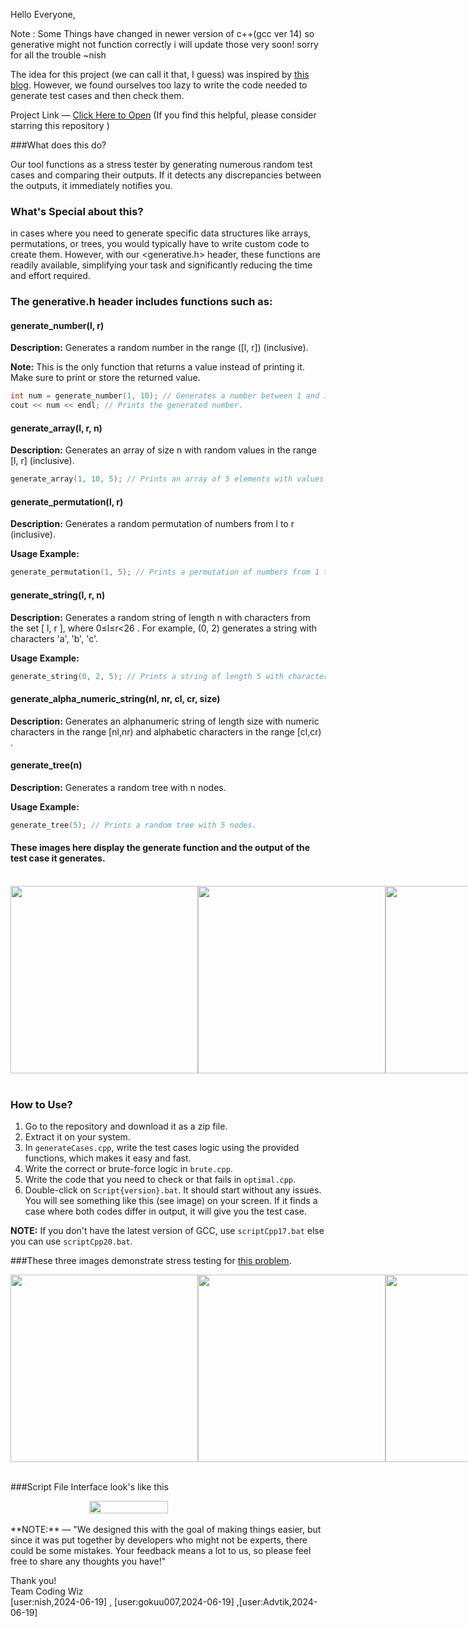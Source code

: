 Hello Everyone,

Note : Some Things have changed in newer version of c++(gcc ver 14) so generative might not function correctly i will update those very soon! sorry for all the trouble ~nish 

The idea for this project (we can call it that, I guess) was inspired by [this blog](https://codeforces.com/blog/entry/102287). However, we found ourselves too lazy to write the code needed to generate test cases and then check them.

Project Link &mdash; [Click Here to Open](https://github.com/Nishcurse/Stress_Test/tree/main) (If you find this helpful, please consider starring this repository )

###What does this do?

Our tool functions as a stress tester by generating numerous random test cases and comparing their outputs. If it detects any discrepancies between the outputs, it immediately notifies you.

### What's Special about this?

in cases where you need to generate specific data structures like arrays, permutations, or trees, you would typically have to write custom code to create them. However, with our <generative.h> header, these functions are readily available, simplifying your task and significantly reducing the time and effort required.

### The generative.h header includes functions such as:

#### generate_number(l, r)

**Description:** Generates a random number in the range \([l, r]\) (inclusive).

**Note:** This is the only function that returns a value instead of printing it. Make sure to print or store the returned value.

```c++
int num = generate_number(1, 10); // Generates a number between 1 and 10.
cout << num << endl; // Prints the generated number.
```

#### generate_array(l, r, n)

**Description:** Generates an array of size  n  with random values in the range [l, r] (inclusive).

```c++
generate_array(1, 10, 5); // Prints an array of 5 elements with values between 1 and 10.
```

#### generate_permutation(l, r)

**Description:** Generates a random permutation of numbers from  l  to  r  (inclusive).

**Usage Example:**

```c++
generate_permutation(1, 5); // Prints a permutation of numbers from 1 to 5.
```

#### generate_string(l, r, n)

**Description:** Generates a random string of length  n  with characters from the set [ l, r ], where 0≤l≤r<26 . For example, (0, 2) generates a string with characters 'a', 'b', 'c'.

**Usage Example:**

```c++
generate_string(0, 2, 5); // Prints a string of length 5 with characters 'a', 'b', 'c'.
```

#### generate_alpha_numeric_string(nl, nr, cl, cr, size)

**Description:** Generates an alphanumeric string of length size with numeric characters in the range [nl,nr) and alphabetic characters in the range [cl,cr) .

#### generate_tree(n)

**Description:** Generates a random tree with  n nodes.

**Usage Example:**

```c++
generate_tree(5); // Prints a random tree with 5 nodes.
```
#### These images here display the generate function and the output of the test case it generates.
<br>
<div style="display: flex; flex-direction: row; ">
    <img src="https://github.com/Nishcurse/Javascript/assets/114647752/ed52cd78-ee55-4c80-b6cd-5f498cbc4ab3" style="width: auto; height: 300px; flex: 1;">
    <img src="https://github.com/Nishcurse/Javascript/assets/114647752/201b6d4b-b832-49e7-89b3-2370ca9c8ff1" style="width: auto; height: 300px; flex: 1;">
    <img src="https://github.com/Nishcurse/Javascript/assets/114647752/21ce31e8-fe03-432b-a829-ce4f8554aff4" style="width: auto; height: 300px; flex: 1;">
</div>
<br>



### How to Use?

1. Go to the repository and download it as a zip file.
2. Extract it on your system.
3. In `generateCases.cpp`, write the test cases logic using the provided functions, which makes it easy and fast.
4. Write the correct or brute-force logic in `brute.cpp`.
5. Write the code that you need to check or that fails in `optimal.cpp`.
6. Double-click on `Script{version}.bat`. It should start without any issues. You will see something like this (see image) on your screen. If it finds a case where both codes differ in output, it will give you the test case.

**NOTE:** If you don't have the latest version of GCC, use `scriptCpp17.bat` else you can use `scriptCpp20.bat`.

###These three images demonstrate stress testing for [this problem](https://codeforces.com/problemset/problem/1975/A).
<br>

<div style="display: flex; flex-direction: row;">
    <img src="https://github.com/Nishcurse/Javascript/assets/114647752/62d80ddb-5134-4035-9096-10612de99eb6" style="width: auto; height: 300px; flex: 1;">
    <img src="https://github.com/Nishcurse/Javascript/assets/114647752/44ea9722-d763-4014-a5e0-77ba38cfc85a" style="width: auto; height: 300px; flex: 1;">
    <img src="https://github.com/Nishcurse/Javascript/assets/114647752/581120eb-b573-4a2c-bd8a-61308d68bb97" style="width: auto; height: 300px; flex: 1;">
</div>
<br>

###Script File Interface look's like this 
<br>
<div style="display: flex; justify-content: center;">
    <img src="https://github.com/Nishcurse/Javascript/assets/114647752/054f64c0-c1e8-4574-9998-d7c6f711d0ef" style="width: 50%; max-width: 400px;">
</div> 
<br>
**NOTE:** &mdash; "We designed this with the goal of making things easier, but since it was put together by developers who might not be experts, there could be some mistakes. Your feedback means a lot to us, so please feel free to share any thoughts you have!"

Thank you!<br>
Team Coding Wiz<br>
[user:nish,2024-06-19] , [user:gokuu007,2024-06-19] ,[user:Advtik,2024-06-19]

 
